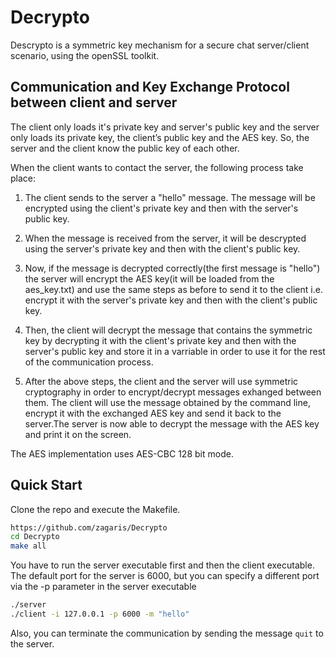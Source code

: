 # Decrypto

Descrypto is a symmetric key mechanism for a secure chat server/client scenario, using the openSSL toolkit.


## Communication and Key Exchange Protocol between client and server


The client only loads it's private key and server's public key and the server only loads its private key, the client’s public key and the AES key.
So, the server and the client know the public key of each other. 

When the client wants to contact the server, the following process take place:

1) The client sends to the server a "hello" message. The message will be encrypted using the client's private key and then with the server's public key.

2) When the message is received from the server, it will be descrypted using the server's private key and then with the client's public key.

3) Now, if the message is decrypted correctly(the first message is "hello") the server will encrypt the AES key(it will be loaded from the aes_key.txt) and use the same steps as before to send it to the client i.e. encrypt it with the server's private key and then with the client's public key.

4) Then, the client will decrypt the message that contains the symmetric key by decrypting it with the client's private key and then with the server's public key and store it in a varriable in order to use it for the rest of the communication process.

5) After the above steps, the client and the server will use symmetric cryptography in order to encrypt/decrypt messages exhanged between them. The client will use the message obtained by the command line, encrypt it with the exchanged AES key and send it back to the server.The server is now able to decrypt the message with the AES key and print it on the screen.

The AES implementation uses AES-CBC 128 bit mode.


## Quick Start

Clone the repo and execute the Makefile.

```bash
https://github.com/zagaris/Decrypto
cd Decrypto
make all
```
You have to run the server executable first and then the client executable.
The default port for the server is 6000, but you can specify a different port via the -p parameter in the server executable

```bash
./server
./client -i 127.0.0.1 -p 6000 -m "hello"
```
Also, you can terminate the communication by sending the message `quit` to the server.
